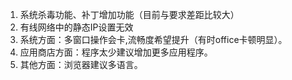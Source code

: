 1. 系统杀毒功能、补丁增加功能（目前与要求差距比较大）
2. 有线网络中的静态IP设置无效
3. 系统方面：多窗口操作会卡,流畅度希望提升（有时office卡顿明显）。
4. 应用商店方面：程序太少建议增加更多应用程序。
5. 其他方面：浏览器建议多语言。
